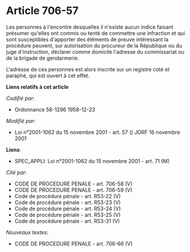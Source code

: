 # Article 706-57

Les personnes à l'encontre desquelles il n'existe aucun indice faisant présumer qu'elles ont commis ou tenté de commettre une
infraction et qui sont susceptibles d'apporter des éléments de preuve intéressant la procédure peuvent, sur autorisation du
procureur de la République ou du juge d'instruction, déclarer comme domicile l'adresse du commissariat ou de la brigade de
gendarmerie.

L'adresse de ces personnes est alors inscrite sur un registre coté et paraphé, qui est ouvert à cet effet.

**Liens relatifs à cet article**

_Codifié par_:

  - Ordonnance 58-1296 1958-12-23

_Modifié par_:

  - Loi n°2001-1062 du 15 novembre 2001 - art. 57 () JORF 16 novembre 2001

**Liens**:

  - SPEC_APPLI: Loi n°2001-1062 du 15 novembre 2001 - art. 71 (M)

_Cité par_:

  - CODE DE PROCEDURE PENALE - art. 706-58 (V)
  - CODE DE PROCEDURE PENALE - art. 706-59 (V)
  - Code de procédure pénale - art. R53-22 (V)
  - Code de procédure pénale - art. R53-23 (V)
  - Code de procédure pénale - art. R53-24 (V)
  - Code de procédure pénale - art. R53-25 (V)
  - Code de procédure pénale - art. R53-31 (V)

_Nouveaux textes_:

  - CODE DE PROCEDURE PENALE - art. 706-66 (V)
